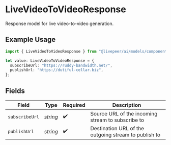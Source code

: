 # LiveVideoToVideoResponse

Response model for live video-to-video generation.

## Example Usage

```typescript
import { LiveVideoToVideoResponse } from "@livepeer/ai/models/components";

let value: LiveVideoToVideoResponse = {
  subscribeUrl: "https://ruddy-bandwidth.net/",
  publishUrl: "https://dutiful-cellar.biz",
};
```

## Fields

| Field                                                | Type                                                 | Required                                             | Description                                          |
| ---------------------------------------------------- | ---------------------------------------------------- | ---------------------------------------------------- | ---------------------------------------------------- |
| `subscribeUrl`                                       | *string*                                             | :heavy_check_mark:                                   | Source URL of the incoming stream to subscribe to    |
| `publishUrl`                                         | *string*                                             | :heavy_check_mark:                                   | Destination URL of the outgoing stream to publish to |